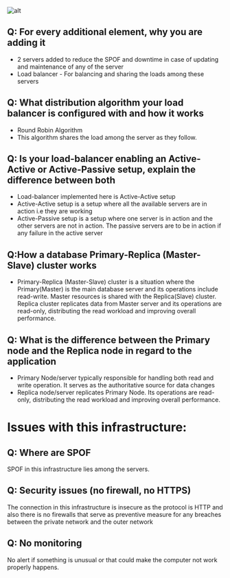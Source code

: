 ![alt](https://imgur.com/uRBEXAG)
## Q: For every additional element, why you are adding it
- 2 servers added to reduce the SPOF and downtime in case of updating and maintenance of any of the server
- Load balancer - For balancing and sharing the loads among these servers

## Q: What distribution algorithm your load balancer is configured with and how it works
- Round Robin Algorithm
- This algorithm shares the load among the server as they follow.

## Q: Is your load-balancer enabling an Active-Active or Active-Passive setup, explain the difference between both
- Load-balancer implemented here is Active-Active setup
- Active-Active setup is a setup where all the available servers are in action i.e they are working
- Active-Passive setup is a setup where one server is in action and the other servers are not in action. The passive servers are to be in action if any failure in the active server 

## Q:How a database Primary-Replica (Master-Slave) cluster works
- Primary-Replica (Master-Slave) cluster is a situation where the Primary(Master) is the main database server and its operations include read-write. Master resources is shared with the Replica(Slave) cluster. Replica cluster replicates data from Master server and its operations are read-only, distributing the read workload and improving overall performance. 

## Q: What is the difference between the Primary node and the Replica node in regard to the application
- Primary Node/server typically responsible for handling both read and write operation. It serves as the authoritative source for data changes
- Replica node/server replicates Primary Node. Its operations are read-only, distributing the read workload and improving overall performance. 


# Issues with this infrastructure:

## Q: Where are SPOF
SPOF in this infrastructure lies among the servers.

## Q: Security issues (no firewall, no HTTPS)
The connection in this infrastructure is insecure as the protocol is HTTP and also there is no firewalls that serve as preventive measure for any breaches between the private network and the outer network

## Q: No monitoring
No alert if something is unusual or that could make the computer not work properly happens.